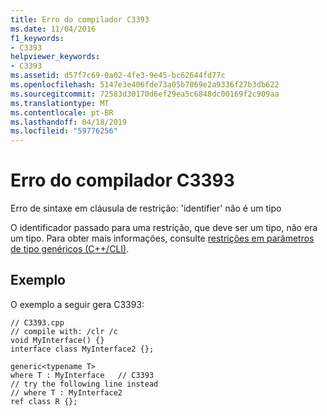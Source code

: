 ```yaml
---
title: Erro do compilador C3393
ms.date: 11/04/2016
f1_keywords:
- C3393
helpviewer_keywords:
- C3393
ms.assetid: d57f7c69-0a02-4fe3-9e45-bc62644fd77c
ms.openlocfilehash: 5147e3e406fde73a05b7069e2a9336f27b3db622
ms.sourcegitcommit: 72583d30170d6ef29ea5c6848dc00169f2c909aa
ms.translationtype: MT
ms.contentlocale: pt-BR
ms.lasthandoff: 04/18/2019
ms.locfileid: "59776256"
---
```

# <a name="compiler-error-c3393"></a>Erro do compilador C3393

Erro de sintaxe em cláusula de restrição: 'identifier' não é um tipo

O identificador passado para uma restrição, que deve ser um tipo, não era um tipo.  Para obter mais informações, consulte [restrições em parâmetros de tipo genéricos (C++/CLI)](../../extensions/constraints-on-generic-type-parameters-cpp-cli.md).

## <a name="example"></a>Exemplo

O exemplo a seguir gera C3393:

```
// C3393.cpp
// compile with: /clr /c
void MyInterface() {}
interface class MyInterface2 {};

generic<typename T>
where T : MyInterface   // C3393
// try the following line instead
// where T : MyInterface2
ref class R {};
```